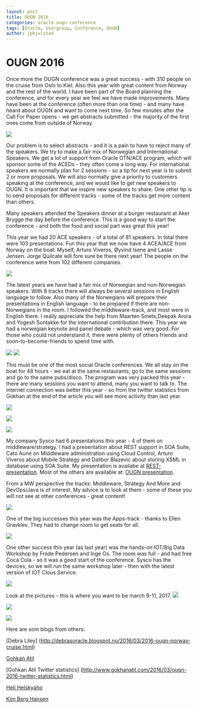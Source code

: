 ```yaml
---
layout: post
title: OUGN 2016
categories: oracle ougn conference
tags: [Oracle, Usergroup, Conference, OUGN]
author: jphjulstad
---
```


# OUGN 2016
Once more the OUGN conference was a great success - with 310 people on the cruise from Oslo to Kiel. Also this year with great content from Norway and the rest of the world. I have been part of the Board planning the conference, and for every year we feel we have made improvements. Many have been at the conference (often more than one time) - and many have heard about OUGN and want to come next time. So few minutes after the Call For Paper opens - we get abstracts submitted -  the majority of the first ones come from outside of Norway.

![](/images/2016-03-25-ougn16/boat.png)

Our problem is to select abstracts - and it is a pain to have to reject many of the speakers. We try  to make a fair mix of Norwegian and International Speakers. We get a lot of support from Oracle OTN/ACE program, which will sponsor some of the ACEDs - they often come a long way. For international speakers we normally plan for 2 sessions - so a tip for next year is to submit 2 or more proposals. We will also normally give a priority to customers speaking at the conference, and we would like to get new speakers to OUGN. It is important that we inspire new speakers to share. One other tip is to send proposals for different tracks - some of the tracks get more content than others.

Many speakers attended the Speakers dinner at a burger restaurant at Aker Brygge the day before the conference. This is a good way to start the conference - and both the food and social part was great this year!

This year we had 20 ACE speakers - of a total of 81 speakers. In total there were 103 presentations. Fun this year that we now have 4 ACEA/ACE from Norway on the boat: Myself, Arturo Viveros, Øyvind Isene and Lasse Jensen. Jorge Quilcate will fore sure be there next year! The people on the conference were from 102 different companies.

![](/images/2016-03-25-ougn16/speakersdinner.png)

The latest years we have had a fair mix of Norwegian and non-Norwegian speakers. With 8 tracks there will always be several sessions in English language to follow. Also many of the Norwegians will prepare their presentations in English language - to be prepared if there are non-Norwegians in the room. I followed the middleware-track, and most were in English there. I really appreciate the help from Maarten Smets,Deepak Arora and Yogesh Sontakke for the international contribution there. This year we had a norwegian keynote and panel debate - which was very good. For those who could not understand it, there were plenty of others friends and soon-to-become-friends to spend time with. 

![](/images/2016-03-25-ougn16/paneldebate.png)
![](/images/2016-03-25-ougn16/plenary.png)

This must be one of the most social Oracle conferences. We all stay on the boat for 48 hours - we eat at the same restaurants, go to the same sessions and go to the same pubs/disco. The program was very packed this year - there are many sessions you want to attend, many you want to talk to. The internet connection was better this year - so from the twitter statistics from Gokhan at the end of the article you will see more activity than last year.

![](/images/2016-03-25-ougn16/friends2.png)

![](/images/2016-03-25-ougn16/friends3.png)

![](/images/2016-03-25-ougn16/friende4.png)

My company Sysco had 6 presentations this year - 4 of them on middleware/strategy. I had a presentation about REST support in SOA Suite, Cato Aune on Middleware administration using Cloud Control, Arturo Viveros about Mobile Strategy and Dalibor Blazevic about storing XSML in database using SOA Suite. My presentation is availabe at 
[REST-presentation](http://www.slideshare.net/jonpetterhjulstad/ougn-2016-experiences-with-rest-support-on-osbsoa-suite). Most of the others are available at: 
[OUGN presentation](https://drive.google.com/a/ougn.no/folderview?id=0B10dftQmBjDLTlNpZ21GYzd5Njg&usp=drive_web).

From a MW perspective the tracks: Middleware, Strategy And More and DevOps/Java is of interest. My advice is to look at them - some of these you will not see at other conferences - great content!

![](/images/2016-03-25-ougn16/jph_pres.png)

One of the big successes this year was the Apps-track - thanks to Ellen Gravklev. They had to change room to get seats for all.

![](/images/2016-03-25-ougn16/apps_track2.png)

One other success this year (as last year) was the hands-on IOT/Big Data Workshop by Frode Pedersen and Inge Os. The room was full - and had free Coca Cola - so it was a good start of the conference. Sysco has the devices, so we will run the same workshop later - then with the latest version of IOT Clous Service.

![](/images/2016-03-25-ougn16/iot_lab.png)

Look at the pictures - this is where you want to be march 9-11, 2017. 
![](/images/2016-03-25-ougn16/inside_boat.png)

![](/images/2016-03-25-ougn16/thebridge.png)

![](/images/2016-03-25-ougn16/cars.png)

Here are som blogs from others:

[Debra Liley] (http://debrasoracle.blogspot.no/2016/03/2016-ougn-norway-cruise.html)

[Gohkan Atil](http://www.gokhanatil.com/2016/03/ougn-2016-spring-conference.html)

[Gohkan Atil Twitter statistics] (http://www.gokhanatil.com/2016/03/ougn-2016-twitter-statistics.html)

[Heli Helskyaho](https://helifromfinland.wordpress.com/2016/03/21/ougn-2016/)

[Kim Berg Hansen](http://www.kibeha.dk/2016/03/ougn-spring-conference-2016.html)